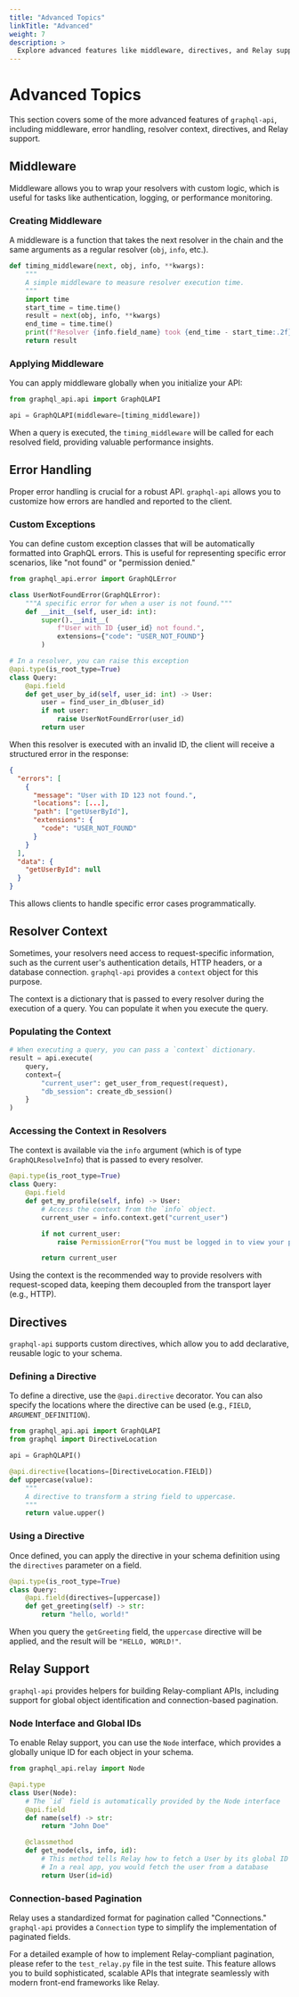 ```yaml
---
title: "Advanced Topics"
linkTitle: "Advanced"
weight: 7
description: >
  Explore advanced features like middleware, directives, and Relay support
---
```


# Advanced Topics

This section covers some of the more advanced features of `graphql-api`, including middleware, error handling, resolver context, directives, and Relay support.

## Middleware

Middleware allows you to wrap your resolvers with custom logic, which is useful for tasks like authentication, logging, or performance monitoring.

### Creating Middleware

A middleware is a function that takes the next resolver in the chain and the same arguments as a regular resolver (`obj`, `info`, etc.).

```python
def timing_middleware(next, obj, info, **kwargs):
    """
    A simple middleware to measure resolver execution time.
    """
    import time
    start_time = time.time()
    result = next(obj, info, **kwargs)
    end_time = time.time()
    print(f"Resolver {info.field_name} took {end_time - start_time:.2f}s")
    return result
```

### Applying Middleware

You can apply middleware globally when you initialize your API:

```python
from graphql_api.api import GraphQLAPI

api = GraphQLAPI(middleware=[timing_middleware])
```

When a query is executed, the `timing_middleware` will be called for each resolved field, providing valuable performance insights.

## Error Handling

Proper error handling is crucial for a robust API. `graphql-api` allows you to customize how errors are handled and reported to the client.

### Custom Exceptions

You can define custom exception classes that will be automatically formatted into GraphQL errors. This is useful for representing specific error scenarios, like "not found" or "permission denied."

```python
from graphql_api.error import GraphQLError

class UserNotFoundError(GraphQLError):
    """A specific error for when a user is not found."""
    def __init__(self, user_id: int):
        super().__init__(
            f"User with ID {user_id} not found.",
            extensions={"code": "USER_NOT_FOUND"}
        )

# In a resolver, you can raise this exception
@api.type(is_root_type=True)
class Query:
    @api.field
    def get_user_by_id(self, user_id: int) -> User:
        user = find_user_in_db(user_id)
        if not user:
            raise UserNotFoundError(user_id)
        return user
```

When this resolver is executed with an invalid ID, the client will receive a structured error in the response:

```json
{
  "errors": [
    {
      "message": "User with ID 123 not found.",
      "locations": [...],
      "path": ["getUserById"],
      "extensions": {
        "code": "USER_NOT_FOUND"
      }
    }
  ],
  "data": {
    "getUserById": null
  }
}
```

This allows clients to handle specific error cases programmatically.

## Resolver Context

Sometimes, your resolvers need access to request-specific information, such as the current user's authentication details, HTTP headers, or a database connection. `graphql-api` provides a `context` object for this purpose.

The context is a dictionary that is passed to every resolver during the execution of a query. You can populate it when you execute the query.

### Populating the Context

```python
# When executing a query, you can pass a `context` dictionary.
result = api.execute(
    query,
    context={
        "current_user": get_user_from_request(request),
        "db_session": create_db_session()
    }
)
```

### Accessing the Context in Resolvers

The context is available via the `info` argument (which is of type `GraphQLResolveInfo`) that is passed to every resolver.

```python
@api.type(is_root_type=True)
class Query:
    @api.field
    def get_my_profile(self, info) -> User:
        # Access the context from the `info` object.
        current_user = info.context.get("current_user")

        if not current_user:
            raise PermissionError("You must be logged in to view your profile.")

        return current_user
```

Using the context is the recommended way to provide resolvers with request-scoped data, keeping them decoupled from the transport layer (e.g., HTTP).

## Directives

`graphql-api` supports custom directives, which allow you to add declarative, reusable logic to your schema.

### Defining a Directive

To define a directive, use the `@api.directive` decorator. You can also specify the locations where the directive can be used (e.g., `FIELD`, `ARGUMENT_DEFINITION`).

```python
from graphql_api.api import GraphQLAPI
from graphql import DirectiveLocation

api = GraphQLAPI()

@api.directive(locations=[DirectiveLocation.FIELD])
def uppercase(value):
    """
    A directive to transform a string field to uppercase.
    """
    return value.upper()
```

### Using a Directive

Once defined, you can apply the directive in your schema definition using the `directives` parameter on a field.

```python
@api.type(is_root_type=True)
class Query:
    @api.field(directives=[uppercase])
    def get_greeting(self) -> str:
        return "hello, world!"
```

When you query the `getGreeting` field, the `uppercase` directive will be applied, and the result will be `"HELLO, WORLD!"`.

## Relay Support

`graphql-api` provides helpers for building Relay-compliant APIs, including support for global object identification and connection-based pagination.

### Node Interface and Global IDs

To enable Relay support, you can use the `Node` interface, which provides a globally unique ID for each object in your schema.

```python
from graphql_api.relay import Node

@api.type
class User(Node):
    # The `id` field is automatically provided by the Node interface
    @api.field
    def name(self) -> str:
        return "John Doe"

    @classmethod
    def get_node(cls, info, id):
        # This method tells Relay how to fetch a User by its global ID
        # In a real app, you would fetch the user from a database
        return User(id=id)
```

### Connection-based Pagination

Relay uses a standardized format for pagination called "Connections." `graphql-api` provides a `Connection` type to simplify the implementation of paginated fields.

For a detailed example of how to implement Relay-compliant pagination, please refer to the `test_relay.py` file in the test suite. This feature allows you to build sophisticated, scalable APIs that integrate seamlessly with modern front-end frameworks like Relay. 